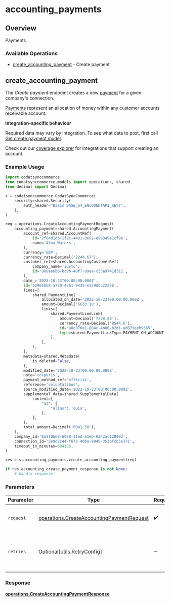 # accounting_payments

## Overview

Payments

### Available Operations

* [create_accounting_payment](#create_accounting_payment) - Create payment

## create_accounting_payment

The *Create payment* endpoint creates a new [payment](https://docs.codat.io/accounting-api#/schemas/Payment) for a given company's connection.

[Payments](https://docs.codat.io/accounting-api#/schemas/Payment) represent an allocation of money within any customer accounts receivable account.

**Integration-specific behaviour**

Required data may vary by integration. To see what data to post, first call [Get create payment model](https://docs.codat.io/accounting-api#/operations/get-create-payments-model).

Check out our [coverage explorer](https://knowledge.codat.io/supported-features/accounting?view=tab-by-data-type&dataType=payments) for integrations that support creating an account.


### Example Usage

```python
import codatsynccommerce
from codatsynccommerce.models import operations, shared
from decimal import Decimal

s = codatsynccommerce.CodatSyncCommerce(
    security=shared.Security(
        auth_header="Basic BASE_64_ENCODED(API_KEY)",
    ),
)

req = operations.CreateAccountingPaymentRequest(
    accounting_payment=shared.AccountingPayment(
        account_ref=shared.AccountRef(
            id='2f64d1db-1f2c-4431-8661-e96349e1cf9e',
            name='Alma Waters',
        ),
        currency='GBP',
        currency_rate=Decimal('2244.67'),
        customer_ref=shared.AccountingCustomerRef(
            company_name='iusto',
            id='000ae6b6-bc9b-48f7-99ea-c55a9741d311',
        ),
        date_='2022-10-23T00:00:00.000Z',
        id='52965bb8-a720-4261-9435-e139dbc2259b',
        lines=[
            shared.PaymentLine(
                allocated_on_date='2022-10-23T00:00:00.000Z',
                amount=Decimal('6633.18'),
                links=[
                    shared.PaymentLineLink(
                        amount=Decimal('7278.88'),
                        currency_rate=Decimal('8544.6'),
                        id='a8c070e1-084c-4b06-b2d1-ad879eeb9665',
                        type=shared.PaymentLinkType.PAYMENT_ON_ACCOUNT,
                    ),
                ],
            ),
        ],
        metadata=shared.Metadata(
            is_deleted=False,
        ),
        modified_date='2022-10-23T00:00:00.000Z',
        note='corporis',
        payment_method_ref='officiis',
        reference='voluptatibus',
        source_modified_date='2022-10-23T00:00:00.000Z',
        supplemental_data=shared.SupplementalData(
            content={
                "at": {
                    "alias": 'quia',
                },
            },
        ),
        total_amount=Decimal('6941.58'),
    ),
    company_id='8a210b68-6988-11ed-a1eb-0242ac120002',
    connection_id='2e9d2c44-f675-40ba-8049-353bfcb5e171',
    timeout_in_minutes=684126,
)

res = s.accounting_payments.create_accounting_payment(req)

if res.accounting_create_payment_response is not None:
    # handle response
```

### Parameters

| Parameter                                                                                              | Type                                                                                                   | Required                                                                                               | Description                                                                                            |
| ------------------------------------------------------------------------------------------------------ | ------------------------------------------------------------------------------------------------------ | ------------------------------------------------------------------------------------------------------ | ------------------------------------------------------------------------------------------------------ |
| `request`                                                                                              | [operations.CreateAccountingPaymentRequest](../../models/operations/createaccountingpaymentrequest.md) | :heavy_check_mark:                                                                                     | The request object to use for the request.                                                             |
| `retries`                                                                                              | [Optional[utils.RetryConfig]](../../models/utils/retryconfig.md)                                       | :heavy_minus_sign:                                                                                     | Configuration to override the default retry behavior of the client.                                    |


### Response

**[operations.CreateAccountingPaymentResponse](../../models/operations/createaccountingpaymentresponse.md)**

